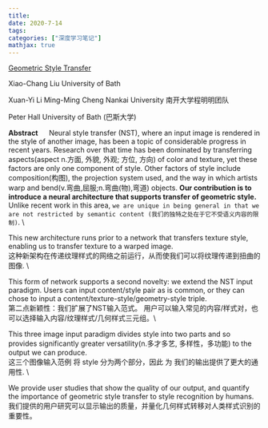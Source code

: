 ```yaml
---
title: 
date: 2020-7-14
tags:
categories: ["深度学习笔记"]
mathjax: true
---
```


[Geometric Style Transfer](https://arxiv.org/abs/2007.05471)

Xiao-Chang Liu
University of Bath

Xuan-Yi Li  Ming-Ming Cheng
Nankai University
南开大学程明明团队

Peter Hall
University of Bath (巴斯大学)


**Abstract**
&emsp; Neural style transfer (NST), where an input image is rendered in the style of another image, has been a topic of considerable progress in recent years. Research over that time has been dominated by transferring aspects(aspect n.方面, 外貌, 外观; 方位, 方向) of color and texture, yet these factors are only one component of style. Other factors of style include composition(构图), the projection system used, and the way in which artists warp and bend(v.弯曲,屈服;n.弯曲(物),弯道) objects. **Our contribution is to introduce a neural architecture that supports transfer of geometric style.** Unlike recent work in this area, `we are unique in being general in that we are not restricted by semantic content (我们的独特之处在于它不受语义内容的限制)`. \

This new architecture runs prior to a network that transfers texture style, enabling us to transfer texture to a warped image. \
这种新架构在传递纹理样式的网络之前运行，从而使我们可以将纹理传递到扭曲的图像. \

This form of network supports a second novelty: we extend the NST input paradigm. Users can input content/style pair as is common, or they can chose to input a content/texture-style/geometry-style triple. \
第二点新颖性：我们扩展了NST输入范式。 用户可以输入常见的内容/样式对，也可以选择输入内容/纹理样式/几何样式三元组。\

This three image input paradigm divides style into two parts and so provides significantly greater versatility(n.多才多艺, 多样性，多功能) to the output we can produce. \
这三个图像输入范例 将 style 分为两个部分，因此 为 我们的输出提供了更大的通用性. \

We provide user studies that show the quality of our output, and quantify the importance of geometric style transfer to style recognition by humans. \
我们提供的用户研究可以显示输出的质量，并量化几何样式转移对人类样式识别的重要性。

